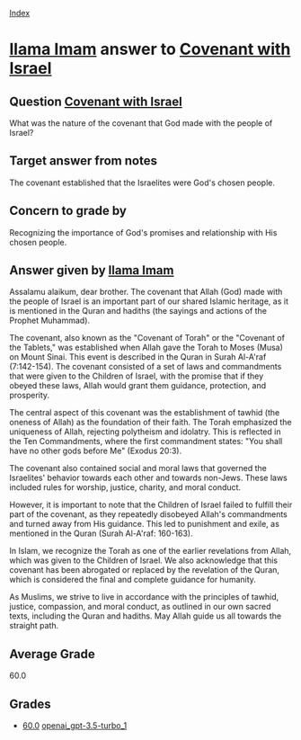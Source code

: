 
[Index](../../../index.md)
# [llama Imam](../../answering_models/llama_Imam.md) answer to [Covenant with Israel](../../questions/Covenant_with_Israel.md)

## Question [Covenant with Israel](../../questions/Covenant_with_Israel.md)
What was the nature of the covenant that God made with the people of Israel?

## Target answer from notes
The covenant established that the Israelites were God's chosen people.

## Concern to grade by
Recognizing the importance of God's promises and relationship with His chosen people.

## Answer given by [llama Imam](../../answering_models/llama_Imam.md)
Assalamu alaikum, dear brother. The covenant that Allah (God) made with the people of Israel is an important part of our shared Islamic heritage, as it is mentioned in the Quran and hadiths (the sayings and actions of the Prophet Muhammad).

The covenant, also known as the "Covenant of Torah" or the "Covenant of the Tablets," was established when Allah gave the Torah to Moses (Musa) on Mount Sinai. This event is described in the Quran in Surah Al-A'raf (7:142-154). The covenant consisted of a set of laws and commandments that were given to the Children of Israel, with the promise that if they obeyed these laws, Allah would grant them guidance, protection, and prosperity.

The central aspect of this covenant was the establishment of tawhid (the oneness of Allah) as the foundation of their faith. The Torah emphasized the uniqueness of Allah, rejecting polytheism and idolatry. This is reflected in the Ten Commandments, where the first commandment states: "You shall have no other gods before Me" (Exodus 20:3).

The covenant also contained social and moral laws that governed the Israelites' behavior towards each other and towards non-Jews. These laws included rules for worship, justice, charity, and moral conduct.

However, it is important to note that the Children of Israel failed to fulfill their part of the covenant, as they repeatedly disobeyed Allah's commandments and turned away from His guidance. This led to punishment and exile, as mentioned in the Quran (Surah Al-A'raf: 160-163).

In Islam, we recognize the Torah as one of the earlier revelations from Allah, which was given to the Children of Israel. We also acknowledge that this covenant has been abrogated or replaced by the revelation of the Quran, which is considered the final and complete guidance for humanity.

As Muslims, we strive to live in accordance with the principles of tawhid, justice, compassion, and moral conduct, as outlined in our own sacred texts, including the Quran and hadiths. May Allah guide us all towards the straight path.

## Average Grade
60.0

## Grades
 * [60.0](./Covenant_with_Israel_grades/openai_gpt-3.5-turbo_1.md) [openai_gpt-3.5-turbo_1](../../grading_models/openai_gpt-3.5-turbo_1.md)
